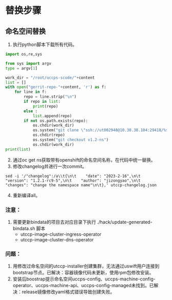 # 替换步骤
## 命名空间替换
1. 执行python脚本下载所有代码。
```python
import os,re,sys

from sys import argv
type = argv[1]

work_dir = "/root/uccps-scode/"+content
list = []
with open("gerrit-repo-"+content, 'r') as f:
    for line in f:
        repo = line.strip("\n")
        if repo in list:
            print(repo)
        else :
            list.append(repo)
        if not os.path.exists(repo):
            os.chdir(work_dir)
            os.system("git clone \"ssh://ut002948@10.30.38.104:29418/%s\" && scp -p -P 29418 ut002948@10.30.38.104:hooks/commit-msg \"%s/.git/hooks/\""%(repo,repo))
            os.chdir(repo)
            os.system("git checkout v1.2-ns")
            os.chdir(work_dir)
print(list)
```
2. 通过oc get ns获取带有openshift的命名空间名称，在代码中统一替换。
3. 修改changelog并进行一次commit。
```shell
sed -i '/"changelog":/a\\t{\n\t    "date": "2023-2-16",\n\t    "version": "1.2.1-rc9-5",\n\t    "author": "jizongyao",\n\t    "changes": "change the namespace name"\n\t},' utccp-changelog.json
```
4. 重新编译all。

### 注意：  
1. 需要更新bindata的项目去对应目录下执行  ./hack/update-generated-bindata.sh 脚本  
   + utccp-image-cluster-ingress-operator
   + utccp-image-cluster-dns-operator


### 问题：
1. 用修改过命名空间的utccp-installer创建集群，无法通过uswift用户连接到bootstrap节点。已解决：容器镜像代码未更新，使用rpm包修改安装。
2. 安装后boostrap提示命名空间uccps-config、uccps-machine-config-operator、uccps-machine-api、uccps-config-managed未找到。已解决：release镜像修改yaml格式错误导致创建失败。